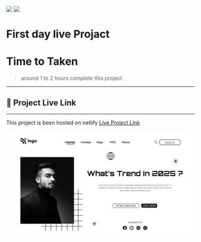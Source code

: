 [![](https://img.shields.io/badge/linkedin-blue?style=for-the-badge)](https://www.linkedin.com/in/ankush-kumar-275129176/)
[![](https://img.shields.io/badge/MYPORTFOLIO-blue?style=for-the-badge)](https://developerankush.tk/ 'Link')

# **First day live Projact**

# Time to Taken
> around 1 to 2 hours complete this project


---
## 🚀  Project Live Link <br>
---
This project is been hosted on netlify [Live Project Link](https://candid-bubblegum-1a4e2f.netlify.app/)

![project](./1.png)



<!-- [![Anurag's GitHub stats](https://github-readme-stats.vercel.app/api?username=Ankush8950)](https://github.com/anuraghazra/github-readme-stats) -->
